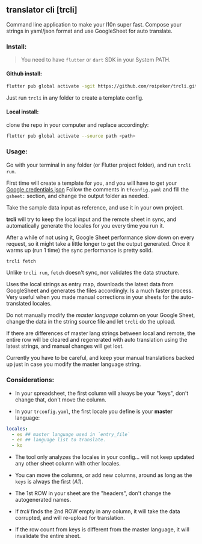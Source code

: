 ## translator cli [trcli]

Command line application to make your l10n super fast.
Compose your strings in yaml/json format and use GoogleSheet for auto translate.

### Install:

> You need to have `flutter` or `dart` SDK in your System PATH.

#### Github install:

```bash
flutter pub global activate -sgit https://github.com/roipeker/trcli.git
```

Just run `trcli` in any folder to create a template config.

#### Local install:
clone the repo in your computer and replace <path> accordingly:
```bash
flutter pub global activate --source path <path>
```

### Usage:

Go with your terminal in any folder (or Flutter project folder), and run `trcli run`.

First time will create a template for you, and you will have to get your [Google credentials json](https://medium.com/@a.marenkov/how-to-get-credentials-for-google-sheets-456b7e88c430)
Follow the comments in `tfconfig.yaml` and fill the `gsheet:` section, and change the output folder as needed.

Take the sample data input as reference, and use it in your own project.

**trcli** will try to keep the local input and the remote sheet in sync, and automatically generate the locales for you every time you run it.

After a while of not using it, Google Sheet performance slow down on every request, so it might take a little longer to get the output generated.
Once it warms up (run 1 time) the sync performance is pretty solid.


```bash
trcli fetch
```

Unlike `trcli run`, `fetch` doesn't sync, nor validates the data structure.

Uses the local strings as entry map, downloads the latest data from GoogleSheet and generates the files accordingly.
Is a much faster process. Very useful when you made manual corrections in your sheets for the auto-translated locales.

Do not manually modify the *master language* column on your Google Sheet, change the data in the string source file
and let `trcli` do the upload.

If there are differences of master lang strings between local and remote, the entire row will be cleared and regenerated with auto translation
using the latest strings, and manual changes will get lost.

Currently you have to be careful, and keep your manual translations backed up just in case you modify the master language string.


### Considerations:

- In your spreadsheet, the first column will always be your "keys", don't change that, don't move the column.

- In your `trconfig.yaml`, the first locale you define is your **master** language:

```yaml
locales:
  - es ## master language used in `entry_file`
  - en ## language list to translate.
  - ko
```

- The tool only analyzes the locales in your config... will not keep updated any other sheet column with other locales.

- You can move the columns, or add new columns, around as long as the `keys` is always the first (*A1*).

- The 1st ROW in your sheet are the "headers", don't change the autogenerated names.

- If *trcli* finds the 2nd ROW empty in any column, it will take the data corrupted, and will re-upload for translation.

- If the row count from keys is different from the master language, it will invalidate the entire sheet.




